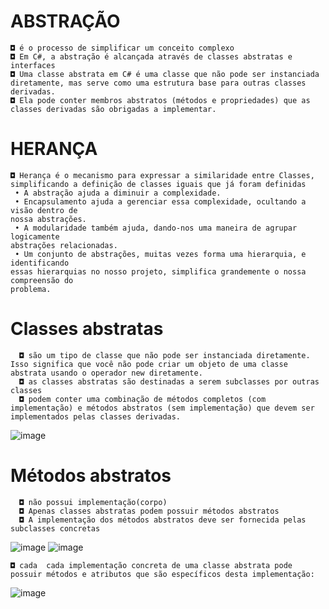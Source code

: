 # ABSTRAÇÃO
    ◘ é o processo de simplificar um conceito complexo
    ◘ Em C#, a abstração é alcançada através de classes abstratas e interfaces
    ◘ Uma classe abstrata em C# é uma classe que não pode ser instanciada diretamente, mas serve como uma estrutura base para outras classes derivadas. 
    ◘ Ela pode conter membros abstratos (métodos e propriedades) que as classes derivadas são obrigadas a implementar.

# HERANÇA
    ◘ Herança é o mecanismo para expressar a similaridade entre Classes, simplificando a definição de classes iguais que já foram definidas
     • A abstração ajuda a diminuir a complexidade.
     • Encapsulamento ajuda a gerenciar essa complexidade, ocultando a visão dentro de 
    nossa abstrações.
     • A modularidade também ajuda, dando-nos uma maneira de agrupar logicamente 
    abstrações relacionadas.
     • Um conjunto de abstrações, muitas vezes forma uma hierarquia, e identificando 
    essas hierarquias no nosso projeto, simplifica grandemente o nossa compreensão do 
    problema.

  # Classes abstratas
      ◘ são um tipo de classe que não pode ser instanciada diretamente. Isso significa que você não pode criar um objeto de uma classe abstrata usando o operador new diretamente.
      ◘ as classes abstratas são destinadas a serem subclasses por outras classes
      ◘ podem conter uma combinação de métodos completos (com implementação) e métodos abstratos (sem implementação) que devem ser implementados pelas classes derivadas.
      
![image](https://github.com/user-attachments/assets/379436f6-65c2-49ef-896d-ce21887cc484)

# Métodos abstratos
      ◘ não possui implementação(corpo)
      ◘ Apenas classes abstratas podem possuir métodos abstratos
      ◘ A implementação dos métodos abstratos deve ser fornecida pelas subclasses concretas

![image](https://github.com/user-attachments/assets/a18d2b5d-933b-4572-9b91-2a22cdf3e49a)
![image](https://github.com/user-attachments/assets/03f77443-5d50-4c72-8bfe-f9751e3b336b)

    ◘ cada  cada implementação concreta de uma classe abstrata pode possuir métodos e atributos que são específicos desta implementação:
![image](https://github.com/user-attachments/assets/88b47804-90ef-49a2-9297-3aa95e28b8a4)









      
